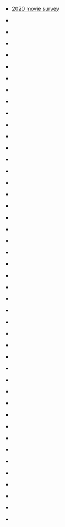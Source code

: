
- [2020 movie survey](/2021/01/763b493ae866e86f9f0fdff5202e072e/)

- [](/2020/03/1242947311178780673/)

- [](/2020/02/1223980874032504832/)

- [](/2019/12/1210244364045209600/)

- [](/2019/03/10157345585798912/)

- [](/2018/12/10157151514583912/)

- [](/2018/12/10157139243288912/)

- [](/2018/11/10157077992243912/)

- [](/2018/05/10156635583668912/)

- [](/2018/03/10156484345238912/)

- [](/2018/01/10156311595118912/)

- [](/2017/12/10156290967388912/)

- [](/2017/11/10156217568758912/)

- [](/2017/02/10155393187483912/)

- [](/2017/02/10155370634283912/)

- [](/2017/02/10155361645768912/)

- [](/2017/01/10155241191463912/)

- [](/2016/12/10155220767948912/)

- [](/2016/12/10155158306058912/)

- [](/2016/12/10155139780123912/)

- [](/2016/08/10154798576068912/)

- [](/2016/05/10154592362663912/)

- [](/2016/04/10154504949063912/)

- [](/2016/03/10154429913478912/)

- [](/2016/03/10154413557518912/)

- [](/2016/02/10154404052703912/)

- [](/2016/01/10154286175508912/)

- [](/2015/12/10154276448763912/)

- [](/2015/12/10154254433638912/)

- [](/2015/03/10153612208883912/)

- [](/2015/02/10153558239723912/)

- [](/2015/01/557197487547486208/)

- [](/2015/01/10153499593903912/)

- [](/2014/12/10153448333678912/)

- [](/2014/12/10153440387483912/)

- [](/2014/12/10153414770048912/)

- [](/2014/12/10153411694413912/)

- [](/2014/12/10153406542158912/)

- [](/2014/03/10152841455048912/)

- [](/2014/02/10152803395493912/)

- [](/2014/01/10152707410033912/)

- [](/2013/12/10152696744903912/)

- [](/2013/12/10152693511073912/)

- [](/2012/12/283954365864239104/)

- [](/2012/12/274889740157874176/)
